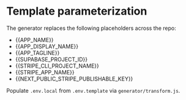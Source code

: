 # Template parameterization

The generator replaces the following placeholders across the repo:

- {{APP_NAME}}
- {{APP_DISPLAY_NAME}}
- {{APP_TAGLINE}}
- {{SUPABASE_PROJECT_ID}}
- {{STRIPE_CLI_PROJECT_NAME}}
- {{STRIPE_APP_NAME}}
- {{NEXT_PUBLIC_STRIPE_PUBLISHABLE_KEY}}

Populate `.env.local` from `.env.template` via `generator/transform.js`.


